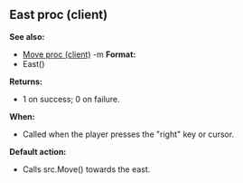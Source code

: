## East proc (client)
**See also:**
*   [Move proc (client)](/ref/client/proc/Move.md) -m<!-- -->
**Format:**
*   East()
<!-- -->
**Returns:**
*   1 on success; 0 on failure.
<!-- -->
**When:**
*   Called when the player presses the \"right\" key or cursor.
<!-- -->
**Default action:**
*   Calls src.Move() towards the east.